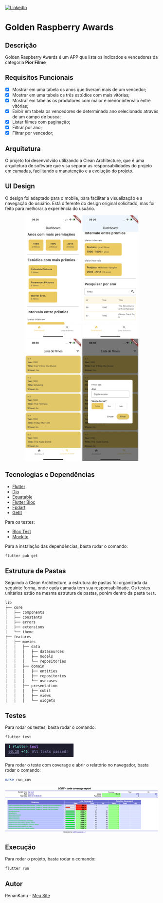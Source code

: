 [![LinkedIn](https://img.shields.io/badge/-LinkedIn-black.svg?style=flat-square&logo=linkedin&colorB=555)](https://www.linkedin.com/in/renansantosbr/)

# Golden Raspberry Awards

## Descrição

Golden Raspberry Awards é um APP que lista os indicados e vencedores da categoria **Pior Filme**

## Requisitos Funcionais

- [x] Mostrar em uma tabela os anos que tiveram mais de um vencedor;
- [x] Mostrar em uma tabela os três estúdios com mais vitórias;
- [x] Mostrar em tabelas os produtores com maior e menor intervalo entre vitórias;
- [x] Exibir em tabela os vencedores de determinado ano selecionado através de um campo de busca;
- [x] Listar filmes com paginação;
- [x] Filtrar por ano;
- [x] Filtrar por vencedor;

## Arquitetura

O projeto foi desenvolvido utilizando a Clean Architecture, que é uma arquitetura de software que visa separar as responsabilidades do projeto em camadas, facilitando a manutenção e a evolução do projeto.

## UI Design

O design foi adaptado para o mobile, para facilitar a visualização e a navegação do usuário. Está diferente do design original solicitado, mas foi feito para melhorar a experiência do usuário.

<div align="center">
    <img src="assets/readme/IMG_2771.PNG" height="400" />
    <img src="assets/readme/IMG_2772.PNG" height="400" />
    <img src="assets/readme/IMG_2773.PNG" height="400" />
    <img src="assets/readme/IMG_2774.PNG" height="400" />
</div>

## Tecnologias e Dependências

- [Flutter](https://flutter.dev/)
- [Dio](https://pub.dev/packages/dio)
- [Equatable](https://pub.dev/packages/equatable)
- [Flutter Bloc](https://pub.dev/packages/flutter_bloc)
- [Fpdart](https://pub.dev/packages/fpdart)
- [GetIt](https://pub.dev/packages/get_it)

Para os testes:

- [Bloc Test](https://pub.dev/packages/bloc_test)
- [Mockito](https://pub.dev/packages/mockito)

Para a instalação das dependências, basta rodar o comando:

```bash
flutter pub get
```

## Estrutura de Pastas

Seguindo a Clean Architecture, a estrutura de pastas foi organizada da seguinte forma, onde cada camada tem sua responsabilidade. Os testes unitários estão na mesma estrutura de pastas, porém dentro da pasta `test`.

```
lib
├── core
│   ├── components
│   ├── constants
│   ├── errors
│   ├── extensions
│   └── theme
├── features
│   ├── movies
│   │   ├── data
│   │   │   ├── datasources
│   │   │   ├── models
│   │   │   └── repositories
│   │   ├── domain
│   │   │   ├── entities
│   │   │   ├── repositories
│   │   │   └── usecases
│   │   ├── presentation
│   │   │   ├── cubit
│   │   │   ├── views
│   │   │   └── widgets

```

## Testes

Para rodar os testes, basta rodar o comando:

```bash
flutter test
```

<img src="assets/readme/unit_test.png" />

Para rodar o teste com coverage e abrir o relatório no navegador, basta rodar o comando:

```bash
make run_cov
```

<img src="assets/readme/cov_test.png" />

## Execução

Para rodar o projeto, basta rodar o comando:

```bash
flutter run
```

## Autor

RenanKanu - [Meu Site](https://renankanu.com.br)
